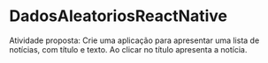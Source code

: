 # DadosAleatoriosReactNative
Atividade proposta: Crie uma aplicação para apresentar uma lista de notícias, com título e texto. Ao clicar no título apresenta a notícia.
